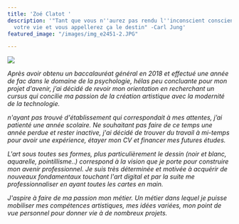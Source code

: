 ```yaml
---
title: 'Zoé Clatot '
description: '"Tant que vous n''aurez pas rendu l''inconscient conscient, il dirigera
  votre vie et vous appellerez ça le destin" -Carl Jung'
featured_image: "/images/img_e2451-2.JPG"

---
```

![](/images/notebook.jpg)

_Après avoir obtenu un baccalauréat général en 2018 et effectué une année de fac dans le domaine de la psychologie, hélas peu concluante pour mon projet d'avenir, j’ai décidé de revoir mon orientation en recherchant un cursus qui concilie ma passion de la création artistique avec la modernité de la technologie._

_n'ayant pas trouvé d'établissement qui correspondait à mes attentes, j’ai patienté une année scolaire. Ne souhaitant pas faire de ce temps une année perdue et rester inactive, j'ai décidé de trouver du travail à mi-temps pour avoir une expérience, étayer mon CV et financer mes futures études._

_L'art sous toutes ses formes, plus particulièrement le dessin (noir et blanc, aquarelle, pointillisme..) correspond à la vision que je porte pour construire mon avenir professionnel. Je suis très déterminée et motivée à acquérir de nouveaux fondamentaux touchant l'art digital et par la suite me professionnaliser en ayant toutes les cartes en main._

_J'aspire à faire de ma passion mon métier. Un métier dans lequel je puisse mobiliser mes compétences artistiques, mes idées variées, mon point de vue personnel pour donner vie à de nombreux projets._ 